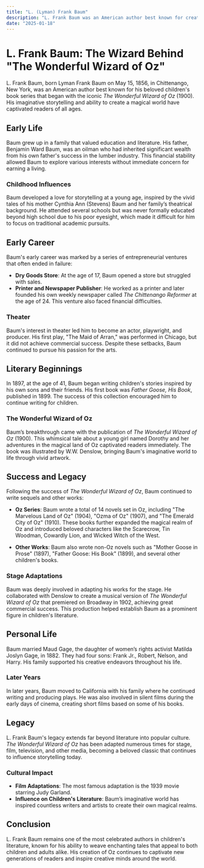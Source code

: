 ```yaml
---
title: "L. (Lyman) Frank Baum"
description: "L. Frank Baum was an American author best known for creating the magical land of Oz in his beloved children's book series, which began with 'The Wonderful Wizard of Oz' (1900)."
date: "2025-01-18"
--- 
```


# L. Frank Baum: The Wizard Behind "The Wonderful Wizard of Oz"

L. Frank Baum, born Lyman Frank Baum on May 15, 1856, in Chittenango, New York, was an American author best known for his beloved children's book series that began with the iconic *The Wonderful Wizard of Oz* (1900). His imaginative storytelling and ability to create a magical world have captivated readers of all ages.

## Early Life

Baum grew up in a family that valued education and literature. His father, Benjamin Ward Baum, was an oilman who had inherited significant wealth from his own father's success in the lumber industry. This financial stability allowed Baum to explore various interests without immediate concern for earning a living.

### Childhood Influences
Baum developed a love for storytelling at a young age, inspired by the vivid tales of his mother Cynthia Ann (Stevens) Baum and her family’s theatrical background. He attended several schools but was never formally educated beyond high school due to his poor eyesight, which made it difficult for him to focus on traditional academic pursuits.

## Early Career

Baum's early career was marked by a series of entrepreneurial ventures that often ended in failure:

- **Dry Goods Store**: At the age of 17, Baum opened a store but struggled with sales.
- **Printer and Newspaper Publisher**: He worked as a printer and later founded his own weekly newspaper called *The Chittenango Reformer* at the age of 24. This venture also faced financial difficulties.

### Theater
Baum's interest in theater led him to become an actor, playwright, and producer. His first play, "The Maid of Arran," was performed in Chicago, but it did not achieve commercial success. Despite these setbacks, Baum continued to pursue his passion for the arts.

## Literary Beginnings

In 1897, at the age of 41, Baum began writing children's stories inspired by his own sons and their friends. His first book was *Father Goose, His Book*, published in 1899. The success of this collection encouraged him to continue writing for children.

### The Wonderful Wizard of Oz
Baum’s breakthrough came with the publication of *The Wonderful Wizard of Oz* (1900). This whimsical tale about a young girl named Dorothy and her adventures in the magical land of Oz captivated readers immediately. The book was illustrated by W.W. Denslow, bringing Baum's imaginative world to life through vivid artwork.

## Success and Legacy

Following the success of *The Wonderful Wizard of Oz*, Baum continued to write sequels and other works:

- **Oz Series**: Baum wrote a total of 14 novels set in Oz, including "The Marvelous Land of Oz" (1904), "Ozma of Oz" (1907), and "The Emerald City of Oz" (1910). These books further expanded the magical realm of Oz and introduced beloved characters like the Scarecrow, Tin Woodman, Cowardly Lion, and Wicked Witch of the West.
  
- **Other Works**: Baum also wrote non-Oz novels such as "Mother Goose in Prose" (1897), "Father Goose: His Book" (1899), and several other children's books.

### Stage Adaptations
Baum was deeply involved in adapting his works for the stage. He collaborated with Denslow to create a musical version of *The Wonderful Wizard of Oz* that premiered on Broadway in 1902, achieving great commercial success. This production helped establish Baum as a prominent figure in children's literature.

## Personal Life

Baum married Maud Gage, the daughter of women’s rights activist Matilda Joslyn Gage, in 1882. They had four sons: Frank Jr., Robert, Nelson, and Harry. His family supported his creative endeavors throughout his life.

### Later Years
In later years, Baum moved to California with his family where he continued writing and producing plays. He was also involved in silent films during the early days of cinema, creating short films based on some of his books.

## Legacy

L. Frank Baum's legacy extends far beyond literature into popular culture. *The Wonderful Wizard of Oz* has been adapted numerous times for stage, film, television, and other media, becoming a beloved classic that continues to influence storytelling today.

### Cultural Impact
- **Film Adaptations**: The most famous adaptation is the 1939 movie starring Judy Garland.
- **Influence on Children's Literature**: Baum’s imaginative world has inspired countless writers and artists to create their own magical realms.

## Conclusion

L. Frank Baum remains one of the most celebrated authors in children's literature, known for his ability to weave enchanting tales that appeal to both children and adults alike. His creation of Oz continues to captivate new generations of readers and inspire creative minds around the world.
